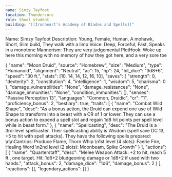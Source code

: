 ```yaml
---
name: Simzy Tayfoot
location: Thundercore
role: Shool student
building: "[[Ironheart’s Academy of Blades and Spells]]"
---
```

Name: Simzy Tayfoot
Description: Young, Female, Human, A mohawk, Short, Slim build, They walk with a limp
Voice: Deep, Forceful, Fast, Speaks in a monotone
Mannerism: They are very judgemental
PlotHook: Woke up here this morning with no memory of how they got here, and a very sore toe

{
  "name": "Moon Druid",
  "source": "Homebrew",
  "size": "Medium",
  "type": "Humanoid",
  "alignment": "Neutral",
  "ac": 15,
  "hp": 24,
  "hit_dice": "3d8+6",
  "speed": "30 ft.",
  "stats": [10, 14, 14, 12, 16, 10],
  "saves": {
    "strength": 0,
    "dexterity": 2,
    "constitution": 4,
    "intelligence": 1,
    "wisdom": 5,
    "charisma": 0
  },
  "damage_vulnerabilities": "None",
  "damage_resistances": "None",
  "damage_immunities": "None",
  "condition_immunities": [],
  "senses": "Passive Perception 13",
  "languages": "Common, Druidic",
  "cr": "1",
  "proficiency_bonus": 2,
  "bestiary": true,
  "traits": [
    {
      "name": "Combat Wild Shape",
      "desc": "As a bonus action, the Druid can expend one use of Wild Shape to transform into a beast with a CR of 1 or lower. They can use a bonus action to expend a spell slot and regain 1d8 hit points per spell level while in beast form."
    },
    {
      "name": "Spellcasting",
      "desc": "The Druid is a 3rd-level spellcaster. Their spellcasting ability is Wisdom (spell save DC 13, +5 to hit with spell attacks). They have the following spells prepared: \n\nCantrips: Produce Flame, Thorn Whip \n1st level (4 slots): Faerie Fire, Healing Word \n2nd level (2 slots): Moonbeam, Spike Growth"
    }
  ],
  "actions": [
    {
      "name": "Quarterstaff",
      "desc": "Melee Weapon Attack: +2 to hit, reach 5 ft., one target. Hit: 1d6+2 bludgeoning damage or 1d8+2 if used with two hands.",
      "attack_bonus": 2,
      "damage_dice": "1d6",
      "damage_bonus": 2
    }
  ],
  "reactions": [],
  "legendary_actions": []
}
